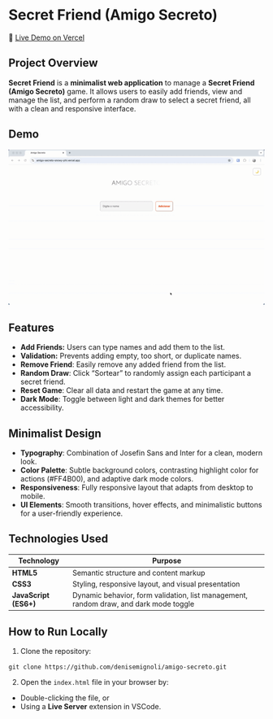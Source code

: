 # Secret Friend (Amigo Secreto)

🔗 [Live Demo on Vercel](https://amigo-secreto-snowy-phi.vercel.app/)

## Project Overview
**Secret Friend** is a **minimalist web application** to manage a **Secret Friend (Amigo Secreto)** game. It allows users to easily add friends, view and manage the list, and perform a random draw to select a secret friend, all with a clean and responsive interface.

## Demo
<div align="center">
  <img src="./assets/demo.gif" alt="Project Demo" width="900" />
</div>

## Features
- **Add Friends:** Users can type names and add them to the list.
- **Validation:** Prevents adding empty, too short, or duplicate names.
- **Remove Friend**: Easily remove any added friend from the list.
- **Random Draw**: Click “Sortear” to randomly assign each participant a secret friend.
- **Reset Game**: Clear all data and restart the game at any time.
- **Dark Mode**: Toggle between light and dark themes for better accessibility.

## Minimalist Design
- **Typography**: Combination of Josefin Sans and Inter for a clean, modern look.
- **Color Palette**: Subtle background colors, contrasting highlight color for actions (#FF4B00), and adaptive dark mode colors.
- **Responsiveness**: Fully responsive layout that adapts from desktop to mobile.
- **UI Elements**: Smooth transitions, hover effects, and minimalistic buttons for a user-friendly experience.

## Technologies Used
| Technology            | Purpose                                                                               |
| --------------------- | ------------------------------------------------------------------------------------  |
| **HTML5**             | Semantic structure and content markup                                                 |
| **CSS3**              | Styling, responsive layout, and visual presentation                                   |
| **JavaScript (ES6+)** | Dynamic behavior, form validation, list management, random draw, and dark mode toggle |

## How to Run Locally
1. Clone the repository:
```
git clone https://github.com/denisemignoli/amigo-secreto.git
```
2. Open the `index.html` file in your browser by:
- Double-clicking the file, or
- Using a **Live Server** extension in VSCode.
